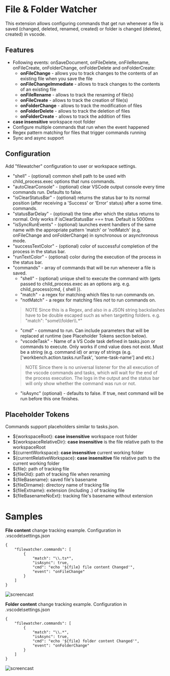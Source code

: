 # File & Folder Watcher

This extension allows configuring commands that get run whenever a file is saved (changed, deleted, renamed, created) or folder is changed (deleted, created) in vscode.

## Features
* Following events: onSaveDocument, onFileDelete, onFileRename, onFileCreate, onFolderChange, onFolderDelete and onFolderCreate:
    * **onFileChange** - allows you to track changes to the contents of an existing file when you save the file
    * **onFileChangeImmediate** - allows to track changes to the contents of an existing file
    * **onFileRename** - allows to track the renaming of file(s)
    * **onFileCreate** - allows to track the creation of file(s)
    * **onFolderChange** - allows to track the modification of files
    * **onFolderDelete** - allows to track the deletion of files
    * **onFolderCreate** - allows to track the addition of files
* **case insensitive** workspace root folder
* Configure multiple commands that run when the event happened
* Regex pattern matching for files that trigger commands running
* Sync and async support

## Configuration
Add "filewatcher" configuration to user or workspace settings.
* "shell" - (optional) common shell path to be used with child_process.exec options that runs commands.
* "autoClearConsole" - (optional) clear VSCode output console every time commands run. Defaults to false.
* "isClearStatusBar" - (optional) returns the status bar to its normal position (after receiving a 'Success' or 'Error' status) after a some time. commands.
* "statusBarDelay" - (optional) the time after which the status returns to normal. Only works if isClearStatusBar === true. Default is 5000ms
* "isSyncRunEvents" - (optional) launches event handlers of the same name with the appropriate pattern 'match' or 'notMatch' (e.g. onFileChange and onFolderChange) in synchronous or asynchronous mode.
* "successTextColor" - (optional) color of successful completion of the process in the status bar.
* "runTextColor" - (optional) color during the execution of the process in the status bar.
* "commands" - array of commands that will be run whenever a file is saved.
  * "shell" - (optional) unique shell to execute the command with (gets passed to child_process.exec as an options arg. e.g. child_process(cmd, { shell }).
  * "match" - a regex for matching which files to run commands on.
  * "notMatch" - a regex for matching files *not* to run commands on.
  > NOTE Since this is a Regex, and also in a JSON string backslashes have to be double escaped such as when targetting folders. e.g. "match": "some\\\\folder\\\\.*"
  * "cmd" - command to run. Can include parameters that will be replaced at runtime (see Placeholder Tokens section below).
  * "vscodeTask" - Name of a VS Code task defined in tasks.json or commands to execute. Only works if cmd value does not exist. Must be a string (e.g. command id) or array of strings (e.g. ['workbench.action.tasks.runTask', 'some-task-name'] and etc.)
  > NOTE Since there is no universal listener for the all execution of the vscode commands and tasks, which will wait for the end of the process execution. The logs in the output and the status bar will only show whether the command was run or not.
  * "isAsync" (optional) - defaults to false. If true, next command will be run before this one finishes.

## Placeholder Tokens
Commands support placeholders similar to tasks.json.

* ${workspaceRoot}: **case insensitive** workspace root folder
* ${workspaceRelativeDir}: **case insensitive** is the file relative path to the workspaceRoot
* ${currentWorkspace}: **case insensitive** current working folder
* ${currentRelativeWorkspace}: **case insensitive** file relative path to the current working folder
* ${file}: path of tracking file
* ${fileOld}: path of tracking file when renaming
* ${fileBasename}: saved file's basename
* ${fileDirname}: directory name of tracking file
* ${fileExtname}: extension (including .) of tracking file
* ${fileBasenameNoExt}: tracking file's basename without extension

Samples
=========

**File content** change tracking example.
    Configuration in \.vscode\settings.json
	
	{
		"filewatcher.commands": [
			{
				"match": "\\.ts*",
				"isAsync": true,
				"cmd": "echo '${file} file content Changed'",
				"event": "onFileChange"
			}		
		]
	}
	

![ screencast ](media/file-change.gif)

**Folder content** change tracking example.
    Configuration in \.vscode\settings.json

	{
    	"filewatcher.commands": [
			{
				"match": "\\.*",
				"isAsync": true,
				"cmd": "echo '${file} folder content Changed'",
				"event": "onFolderChange"
			}		
		]
	}

![ screencast ](media/folder-change.gif)
